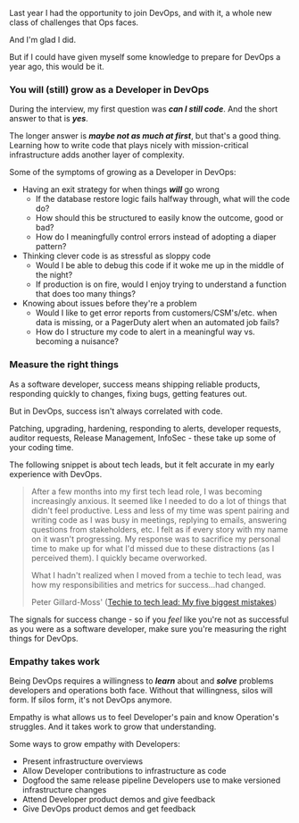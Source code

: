 Last year I had the opportunity to join DevOps, and with it, a whole new class
of challenges that Ops faces.

And I'm glad I did. 

But if I could have given myself some knowledge to prepare for DevOps a year ago, this would be it.

### You will (still) grow as a Developer in DevOps

During the interview, my first question was ***can I still code***. And 
the short answer to that is ***yes***.

The longer answer is ***maybe not as much at first***, but that's a good thing. Learning how
to write code that plays nicely with mission-critical infrastructure adds another layer of 
complexity.

Some of the symptoms of growing as a Developer in DevOps:
* Having an exit strategy for when things ***will*** go wrong
    * If the database restore logic fails halfway through, what will the code do?
    * How should this be structured to easily know the outcome, good or bad?
    * How do I meaningfully control errors instead of adopting a diaper pattern?
* Thinking clever code is as stressful as sloppy code
    * Would I be able to debug this code if it woke me up in the middle of the night?
    * If production is on fire, would I enjoy trying to understand
    a function that does too many things?
* Knowing about issues before they're a problem
    * Would I like to get error reports from customers/CSM's/etc. when data is missing,
    or a PagerDuty alert when an automated job fails? 
    * How do I structure my code to alert in a meaningful way vs. becoming a nuisance?

### Measure the right things

As a software developer, success means shipping reliable products, responding quickly to 
changes, fixing bugs, getting features out.

But in DevOps, success isn't always correlated with code. 

Patching, upgrading, hardening, responding to alerts, 
developer requests, auditor requests, Release Management, InfoSec - these take up some of 
your coding time. 
   
The following snippet is about tech leads, but it felt accurate in my early experience with 
DevOps.  
> After a few months into my first tech lead role, I was becoming increasingly anxious. It seemed like I needed to do a lot of things that didn't feel productive. Less and less of my time was spent pairing and writing code as I was busy in meetings, replying to emails, answering questions from stakeholders, etc. I felt as if every story with my name on it wasn't progressing. My response was to sacrifice my personal time to make up for what I'd missed due to these distractions (as I perceived them). I quickly became overworked.
> 
> What I hadn't realized when I moved from a techie to tech lead, was how my responsibilities and metrics for success...had changed. 
>
> Peter Gillard-Moss' ([Techie to tech lead: My five biggest mistakes](https://www.thoughtworks.com/insights/blog/techie-tech-lead-my-5-biggest-mistakes))

The signals for success change - so if you *feel* like you're not as successful as you were 
as a software developer, make sure you're measuring the right things for DevOps.

### Empathy takes work

Being DevOps requires a willingness to ***learn*** about and ***solve*** problems 
developers and operations both face. Without that willingness, silos will form. If silos 
form, it's not DevOps anymore.

Empathy is what allows us to feel Developer's pain and know Operation's struggles. And it 
takes work to grow that understanding.

Some ways to grow empathy with Developers:

* Present infrastructure overviews 
* Allow Developer contributions to infrastructure as code
* Dogfood the same release pipeline Developers use to make versioned infrastructure changes
* Attend Developer product demos and give feedback
* Give DevOps product demos and get feedback
